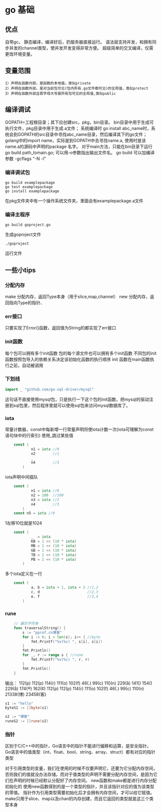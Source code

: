 # go 基础
## 优点
自带gc。
静态编译，编译好后，扔服务器直接运行。
语法层支持并发，和拥有同步并发的channel类型，使并发开发变得非常方便。
超级简单的交叉编译，仅需更改环境变量。
## 变量范围
    1）声明在函数内部，是函数的本地值，类似private
    2）声明在函数外部，是对当前包可见(包内所有.go文件都可见)的全局值，类似protect
    3）声明在函数外部且首字母大写是所有包可见的全局值,类似public
## 编译调试
GOPATH=工程根目录；其下应创建src，pkg，bin目录。
bin目录中用于生成可执行文件，pkg目录中用于生成.a文件；
系统编译时 go install abc_name时，系统会到GOPATH的src目录中寻找abc_name目录，然后编译其下的go文件；
golang中的import name，实际是到GOPATH中去寻找name.a, 使用时是该name.a的源码中声明的package 名字。
对于main方法，只能在bin目录下运行 go build path_tomain.go; 可以用-o参数指出输出文件名。
go build 可以加编译参数 -gcflags "-N -l"
### 编译调试包
```shell
go build examplepackage
go test examplepackage
go install examplepackage
```
在pkg文件夹中有一个操作系统文件夹，里面会有examplepackage.a文件
### 编译主程序
```shell
go build goproject.go
```
生成goproject文件
```shell
./goproject
```
运行文件
## 一些小tips
### 分配内存
make 分配内存，返回Type本身（用于slice,map,channel）
new 分配内存，返回指向Type的指针、
### err接口
只要实现了Error()函数，返回值为String的都实现了err接口
### init函数
每个包可以拥有多个init函数
包的每个源文件也可以拥有多个init函数
不同包的init函数按照包导入的依赖关系决定该初始化函数的执行顺序
init 函数在main函数执行之前，自动被调用
### 下划线
```go
import _ "github.com/go-sql-driver/mysql"
```
这句话不直接使用mysql包，只是执行一下这个包的init函数，把mysql的驱动注册到sql包里，然后程序里就可以使用sql包来访问mysql数据库了。
### iota
常量计数器，const中每新增一行常量声明将使iota计数一次(iota可理解为const语句块中的行索引)
使用_跳过某些值
```go
    const (
            n1 = iota //0
            n2        //1
            _
            n4        //3
        )
```

iota声明中间插队
```go
    const (
            n1 = iota //0
            n2 = 100  //100
            n3 = iota //2
            n4        //3
        )
    const n5 = iota //0
```
1左移10位就是1024
```go
    const (
            _  = iota
            KB = 1 << (10 * iota)
            MB = 1 << (10 * iota)
            GB = 1 << (10 * iota)
            TB = 1 << (10 * iota)
            PB = 1 << (10 * iota)
        )
```

多个iota定义在一行
```go
    const (
            a, b = iota + 1, iota + 2 //1,2
            c, d                      //2,3
            e, f                      //3,4
        )
```
### rune
```go
    // 遍历字符串
    func traversalString() {
        s := "pprof.cn博客"
        for i := 0; i < len(s); i++ { //byte
            fmt.Printf("%v(%c) ", s[i], s[i])
        }
        fmt.Println()
        for _, r := range s { //rune
            fmt.Printf("%v(%c) ", r, r)
        }
        fmt.Println()
    }
```
输出：
    112(p) 112(p) 114(r) 111(o) 102(f) 46(.) 99(c) 110(n) 229(å) 141() 154() 229(å) 174(®) 162(¢)
    112(p) 112(p) 114(r) 111(o) 102(f) 46(.) 99(c) 110(n) 21338(博) 23458(客)

```go
s1 := "hello"
byteS1 := []byte(s1)

s2 := "博客"
runeS2 := []rune(s2)
```
### 指针
区别于C/C++中的指针，Go语言中的指针不能进行偏移和运算，是安全指针。
Go语言中的值类型（int、float、bool、string、array、struct）都有对应的指针类型

对于引用类型的变量，我们在使用的时候不仅要声明它，还要为它分配内存空间，否则我们的值就没办法存储。而对于值类型的声明不需要分配内存空间，是因为它们在声明的时候已经默认分配好了内存空间。
new函数和make都是进行内存分配初始化的
使用new函数得到的是一个类型的指针，并且该指针对应的值为该类型的零值。
指针作为引用类型需要初始化后才会拥有内存空间，才可以给它赋值。
make只用于slice、map以及chan的内存创建，而且它返回的类型就是这三个类型本身


